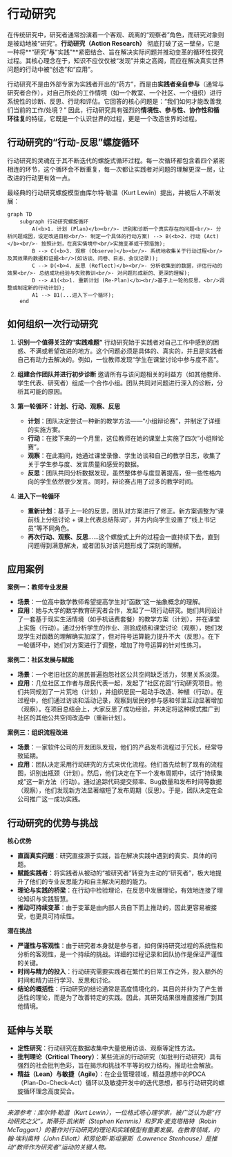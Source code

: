 # 行动研究

在传统研究中，研究者通常扮演着一个客观、疏离的“观察者”角色，而研究对象则是被动地被“研究”。**行动研究（Action Research）** 彻底打破了这一壁垒，它是一种将**“研究”**与**“实践”**紧密结合、旨在解决实际问题并推动变革的循环性探究过程。其核心理念在于，知识不应仅仅被“发现”并束之高阁，而应在解决真实世界问题的行动中被“创造”和“应用”。

行动研究不是由外部专家为实践者开出的“药方”，而是由**实践者亲自参与**（通常与研究者合作），对自己所处的工作情境（如一个教室、一个社区、一个组织）进行系统性的诊断、反思、行动和评估。它回答的核心问题是：“我们如何才能改善我们当前的工作/处境？” 因此，行动研究具有强烈的**情境性、参与性、协作性和循环往复**的特征，它既是一个认识世界的过程，更是一个改造世界的过程。

## 行动研究的“行动-反思”螺旋循环

行动研究的灵魂在于其不断迭代的螺旋式循环过程。每一次循环都包含着四个紧密相连的环节，这个循环会不断重复，每一次都让实践者对问题的理解更深一层，让改进的行动更有效一点。

最经典的行动研究螺旋模型由库尔特·勒温（Kurt Lewin）提出，并被后人不断发展：

```mermaid
graph TD
    subgraph 行动研究螺旋循环
        A(<b>1. 计划 (Plan)</b><br/>- 识别和诊断一个真实存在的问题<br/>- 分析问题成因，设定改进目标<br/>- 制定一个具体的行动方案) --> B(<b>2. 行动 (Act)</b><br/>- 按照计划，在真实情境中<br/>实施变革或干预措施);
        B --> C(<b>3. 观察 (Observe)</b><br/>- 系统地收集关于行动过程<br/>及其效果的数据和证据<br/>(如访谈、问卷、日志、会议记录));
        C --> D(<b>4. 反思 (Reflect)</b><br/>- 分析收集到的数据，评估行动的效果<br/>- 总结成功经验与失败教训<br/>- 对问题形成新的、更深的理解);
        D --> A1(<b>1. 重新计划 (Re-Plan)</b><br/>基于上一轮的反思，<br/>调整或制定新的行动计划);
        A1 --> B1(...进入下一个循环);
    end
```

## 如何组织一次行动研究

1.  **识别一个值得关注的“实践难题”**
    行动研究始于实践者对自己工作中感到的困惑、不满或希望改进的地方。这个问题必须是具体的、真实的，并且是实践者自己有动力去解决的。例如，一位教师发现“学生在课堂讨论中参与度不高”。

2.  **组建合作团队并进行初步诊断**
    邀请所有与该问题相关的利益方（如其他教师、学生代表、研究者）组成一个合作小组。团队共同对问题进行深入的诊断，分析其可能的原因。

3.  **第一轮循环：计划、行动、观察、反思**
    *   **计划**：团队决定尝试一种新的教学方法——“小组辩论赛”，并制定了详细的实施方案。
    *   **行动**：在接下来的一个月里，这位教师在她的课堂上实施了四次“小组辩论赛”。
    *   **观察**：在此期间，她通过课堂录像、学生访谈和自己的教学日志，收集了关于学生参与度、发言质量和感受的数据。
    *   **反思**：团队共同分析数据发现，虽然整体参与度显著提高，但一些性格内向的学生依然很少发言。同时，辩论赛占用了过多的教学时间。

4.  **进入下一轮循环**
    *   **重新计划**：基于上一轮的反思，团队对方案进行了修正。新方案调整为“课前线上分组讨论 + 课上代表总结陈词”，并为内向学生设置了“线上书记员”等不同角色。
    *   **再次行动、观察、反思**……这个螺旋式上升的过程会一直持续下去，直到问题得到满意解决，或者团队对该问题形成了深刻的理解。

## 应用案例

**案例一：教师专业发展**
*   **场景**：一位高中数学教师希望提高学生对“函数”这一抽象概念的理解。
*   **应用**：她与大学的数学教育研究者合作，发起了一项行动研究。她们共同设计了一套基于现实生活情境（如手机话费套餐）的教学方案（计划），并在课堂上实施（行动）。通过分析学生的作业、测验成绩和课堂讨论（观察），她们发现学生对函数的理解确实加深了，但对符号运算能力提升不大（反思）。在下一轮循环中，她们对方案进行了调整，增加了符号运算的针对性练习。

**案例二：社区发展与赋能**
*   **场景**：一个老旧社区的居民普遍抱怨社区公共空间缺乏活力，邻里关系淡漠。
*   **应用**：几位社区工作者与居民代表一起，发起了“社区花园”行动研究项目。他们共同规划了一片荒地（计划），并组织居民一起动手改造、种植（行动）。在过程中，他们通过访谈和活动记录，观察到居民的参与感和邻里互动显著增加（观察）。在项目总结会上，大家反思了成功经验，并决定将这种模式推广到社区的其他公共空间改造中（重新计划）。

**案例三：组织流程改进**
*   **场景**：一家软件公司的开发团队发现，他们的产品发布流程过于冗长，经常导致延期。
*   **应用**：团队决定采用行动研究的方式来优化流程。他们首先绘制了现有的流程图，识别出瓶颈（计划）。然后，他们决定在下一个发布周期中，试行“持续集成”这一新方法（行动）。通过追踪代码提交频率、Bug数量和发布时间等数据（观察），他们发现新方法显著缩短了发布周期（反思）。于是，团队决定在全公司推广这一成功实践。

## 行动研究的优势与挑战

**核心优势**
*   **直面真实问题**：研究直接源于实践，旨在解决实践中遇到的真实、具体的问题。
*   **赋能实践者**：将实践者从被动的“被研究者”转变为主动的“研究者”，极大地提升了他们的专业反思能力和自主解决问题的能力。
*   **理论与实践的桥梁**：在行动中检验理论，在反思中发展理论，有效地连接了理论知识与实践智慧。
*   **推动可持续变革**：由于变革是由内部人员自下而上推动的，因此更容易被接受，也更具可持续性。

**潜在挑战**
*   **严谨性与客观性**：由于研究者本身就是参与者，如何保持研究过程的系统性和分析的客观性，是一个持续的挑战。详细的过程记录和团队协作是保证严谨性的关键。
*   **时间与精力的投入**：行动研究需要实践者在繁忙的日常工作之外，投入额外的时间和精力进行学习、反思和讨论。
*   **结论的概括性**：行动研究的结论通常是高度情境化的，其目的并非为了产生普适性的理论，而是为了改善特定的实践。因此，其研究结果很难直接推广到其他情境。

## 延伸与关联

*   **定性研究**：行动研究在数据收集中大量使用访谈、观察等定性方法。
*   **批判理论（Critical Theory）**：某些流派的行动研究（如批判行动研究）具有强烈的社会批判色彩，旨在揭示和挑战不平等的权力结构，推动社会解放。
*   **精益（Lean）与敏捷（Agile）**：在企业管理领域，精益思想中的PDCA（Plan-Do-Check-Act）循环以及敏捷开发中的迭代思想，都与行动研究的螺旋循环理念高度契合。

---
*来源参考：库尔特·勒温（Kurt Lewin），一位格式塔心理学家，被广泛认为是“行动研究之父”。斯蒂芬·凯米斯（Stephen Kemmis）和罗宾·麦克塔格特（Robin McTaggart）的著作对行动研究的理论和实践模型有重要发展。在教育领域，约翰·埃利奥特（John Elliott）和劳伦斯·斯坦豪斯（Lawrence Stenhouse）是推动“教师作为研究者”运动的关键人物。*
